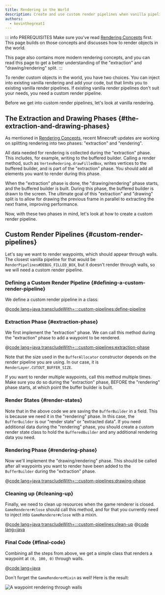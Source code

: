 ```yaml
---
title: Rendering in the World
description: Create and use custom render pipelines when vanilla pipelines don't suit your needs.
authors:
  - kevinthegreat1
---
```


::: info PREREQUISITES
Make sure you've read [Rendering Concepts](./basic-concepts) first. This page builds on those concepts and discusses how to render objects in the world.

This page also contains more modern rendering concepts, and you can read this page to get a better understanding of the "extraction" and "drawing/rendering" split.
:::

To render custom objects in the world, you have two choices. You can inject into existing vanilla rendering and add your code, but that limits you to existing vanilla render pipelines. If existing vanilla render pipelines don't suit your needs, you need a custom render pipeline.

Before we get into custom render pipelines, let's look at vanilla rendering.

## The Extraction and Drawing Phases {#the-extraction-and-drawing-phases}

As mentioned in [Rendering Concepts](./basic-concepts), recent Minecraft updates are working on splitting rendering into two phases: "extraction" and "rendering".

All data needed for rendering is collected during the "extraction" phase. This includes, for example, writing to the buffered builder. Calling a render method, such as `VertexRedering.drawFilledBox`, writes vertices to the buffered builder, and is part of the "extraction" phase. You should add all elements you want to render during this phase.

When the "extraction" phase is done, the "drawing/rendering" phase starts, and the buffered builder is built. During this phase, the buffered builder is drawn to the screen. The ultimate goal of this "extraction" and "drawing" split is to allow for drawing the previous frame in parallel to extracting the next frame, improving performance.

Now, with these two phases in mind, let's look at how to create a custom render pipeline.

## Custom Render Pipelines {#custom-render-pipelines}

Let's say we want to render waypoints, which should appear through walls. The closest vanilla pipeline for that would be `RenderPipelines#DEBUG_FILLED_BOX`, but it doesn't render through walls, so we will need a custom render pipeline.

### Defining a Custom Render Pipeline {#defining-a-custom-render-pipeline}

We define a custom render pipeline in a class:

@[code lang=java transcludeWith=:::custom-pipelines:define-pipeline](@/reference/latest/src/client/java/com/example/docs/rendering/CustomRenderPipeline.java)

### Extraction Phase {#extraction-phase}

We first implement the "extraction" phase. We can call this method during the "extraction" phase to add a waypoint to be rendered.

@[code lang=java transcludeWith=:::custom-pipelines:extraction-phase](@/reference/latest/src/client/java/com/example/docs/rendering/CustomRenderPipeline.java)

Note that the size used in the `BufferAllocator` constructor depends on the render pipeline you are using. In our case, it is `RenderLayer.CUTOUT_BUFFER_SIZE`.

If you want to render multiple waypoints, call this method multiple times. Make sure you do so during the "extraction" phase, BEFORE the "rendering" phase starts, at which point the buffer builder is built.

### Render States {#render-states}

Note that in the above code we are saving the `BufferBuilder` in a field. This is because we need it in the "rendering" phase. In this case, the `BufferBuilder` is our "render state" or "extracted data". If you need additional data during the "rendering" phase, you should create a custom render state class to hold the `BufferedBuilder` and any additional rendering data you need.

### Rendering Phase {#rendering-phase}

Now we'll implement the "drawing/rendering" phase. This should be called after all waypoints you want to render have been added to the `BufferBuilder` during the "extraction" phase.

@[code lang=java transcludeWith=:::custom-pipelines:drawing-phase](@/reference/latest/src/client/java/com/example/docs/rendering/CustomRenderPipeline.java)

### Cleaning up {#cleaning-up}

Finally, we need to clean up resources when the game renderer is closed. `GameRenderer#close` should call this method, and for that you currently need to inject into `GameRenderer#close` with a mixin.

@[code lang=java transcludeWith=:::custom-pipelines:clean-up](@/reference/latest/src/client/java/com/example/docs/rendering/CustomRenderPipeline.java)
@[code lang=java](@/reference/latest/src/client/java/com/example/docs/mixin/client/GameRendererMixin.java)

### Final Code {#final-code}

Combining all the steps from above, we get a simple class that renders a waypoint at `(0, 100, 0)` through walls.

@[code lang=java](@/reference/latest/src/client/java/com/example/docs/rendering/CustomRenderPipeline.java)

Don't forget the `GameRendererMixin` as well! Here is the result:

![A waypoint rendering through walls](/assets/develop/rendering/world-rendering-custom-render-pipeline-waypoint.png)
